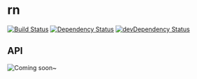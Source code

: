 # rn

[![Build Status](https://travis-ci.org/liuweifeng/rn.png)](https://travis-ci.org/liuweifeng/rn)
[![Dependency Status](https://david-dm.org/liuweifeng/rn.png)](https://david-dm.org/liuweifeng/rn)
[![devDependency Status](https://david-dm.org/liuweifeng/rn.png)](https://david-dm.org/liuweifeng/rn#info=devDependencies)

## API

![Coming soon~](http://liuweifeng.qiniudn.com/coming-soon.jpg)